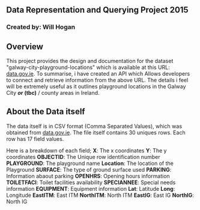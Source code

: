 # 
## Data Representation and Querying Project 2015
### Created by: Will Hogan

## Overview
This project provides the design and documentation for the dataset "galway-city-playground-locations" which is available at this URL: [data.gov.ie](https://data.gov.ie/dataset/galway-city-playground-locations). 
To summarise, i have created an API which Allows developers to connect and retrieve information from the above URL. The details i feel will be extremely useful as it outlines playground locations in the Galway City **_or_ (tbc)** / county areas in Ireland.

## About the Data itself
The data itself is in CSV format (Comma Separated Values), which was obtained from [data.gov.ie](https://data.gov.ie/dataset/galway-city-playground-locations). The file itself contains 30 uniques rows. Each row has 17 field values. 

Here is a breakdown of each field;
**X**: The x coordinates
**Y**: The y coordinates
**OBJECTID**: The Unique row identification number
**PLAYGROUND**: The playground name
**Location**: The location of the Playground
**SURFACE**: The type of ground surface used
**PARKING**: Information abaout parking
**OPENHRS**: Opening hours information
**TOILETFACI**: Toilet facilities availability
**SPECIANNEE**: Special needs information
**EQUIPMENT**: Equipment information
**Lat**: Latitude
**Long**: Longitude
**EastITM**: East ITM
**NorthITM**: North ITM
**EastIG**: East IG
**NorthIG**: North IG
